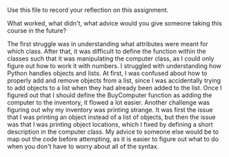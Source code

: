 Use this file to record your reflection on this assignment. 

What worked, what didn't, what advice would you give someone taking this course in the future?

The first struggle was in understanding what attributes were meant for which class. After that, it was difficult to define the function within the classes such that it was manipulating the computer class, as I could only figure out how to work it with numbers. I struggled with understanding how Python handles objects and lists. At first, I was confused about how to properly add and remove objects from a list, since I was accidentally trying to add objects to a list when they had already been added to the list. Once I figured out that I should define the BuyComputer function as adding the computer to the inventory, it flowed a lot easier. Another challenge was figuring out why my inventory was printing strange. It was first the issue that I was printing an object instead of a list of objects, but then the issue was that I was printing object locations, which I fixed by defining a short description in the computer class. My advice to someone else would be to map out the code before attempting, as it is easier to figure out what to do when you don't have to worry about all of the syntax.